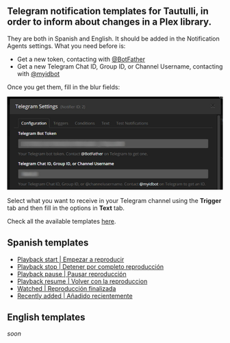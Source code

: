 ## Telegram notification templates for Tautulli, in order to inform about changes in a Plex library.

They are both in Spanish and English. It should be added in the Notification Agents settings. What you need before is:

* Get a new token, contacting with [@BotFather](https://telegram.me/BotFather "@BotFather Telegram bot")
* Get a new Telegram Chat ID, Group ID, or Channel Username, contacting with [@myidbot](https://telegram.me/myidbot "@myidbot Telegram bot")

Once you get them, fill in the blur fields:

![](resources/tautulli-telegram-setup.jpg?raw=True "Telegram bots setup")

Select what you want to receive in your Telegram channel using the **Trigger** tab and then fill in the options in **Text** tab.

Check all the available templates [here](templates).


## Spanish templates

* [Playback start | Empezar a reproducir](templates/es/playback-start-es)
* [Playback stop | Detener por completo reproducción](templates/playback-stop-es)
* [Playback pause | Pausar reproducción](templates/playback-pause-es)
* [Playback resume | Volver con la reproduccion](templates/playback-resume-es)
* [Watched | Reproducción finalizada](templates/watched-es)
* [Recently added | Añadido recientemente](templates/recently-added-es)

## English templates

_soon_
